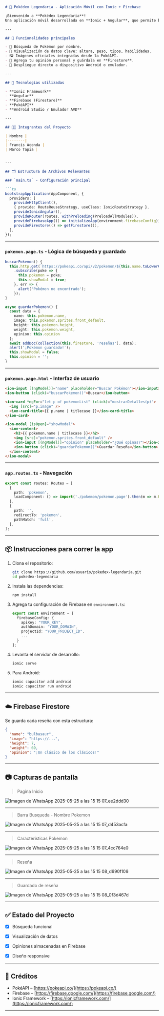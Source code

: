 

````markdown
# 📱 Pokédex Legendaria - Aplicación Móvil con Ionic + Firebase

¡Bienvenido a **Pokédex Legendaria**!  
Una aplicación móvil desarrollada en **Ionic + Angular**, que permite buscar Pokémon por nombre a través de la [API oficial de PokéAPI](https://pokeapi.co), visualizar sus detalles y guardar tus opiniones en **Firebase**.  

---

## 🚀 Funcionalidades principales

- 🔎 Búsqueda de Pokémon por nombre.
- 🧬 Visualización de datos clave: altura, peso, tipos, habilidades.
- 🖼️ Imágenes oficiales integradas desde la PokéAPI.
- 💬 Agrega tu opinión personal y guárdala en **Firestore**.
- 📲 Despliegue directo a dispositivo Android o emulador.

---

## 🔧 Tecnologías utilizadas

- **Ionic Framework**
- **Angular**
- **Firebase (Firestore)**
- **PokéAPI**
- **Android Studio / Emulador AVD**

---

## 👨‍💻 Integrantes del Proyecto

| Nombre | 
|--------|
| Francis Aconda | 
| Marco Tapia | 


---

## 🗂️ Estructura de Archivos Relevantes

### `main.ts` - Configuración principal

```ts
bootstrapApplication(AppComponent, {
  providers: [
    provideHttpClient(),
    { provide: RouteReuseStrategy, useClass: IonicRouteStrategy },
    provideIonicAngular(),
    provideRouter(routes, withPreloading(PreloadAllModules)),
    provideFirebaseApp(() => initializeApp(environment.firebaseConfig)),
    provideFirestore(() => getFirestore()),
  ],
});
````

---

### `pokemon.page.ts` - Lógica de búsqueda y guardado

```ts
buscarPokemon() {
  this.http.get(`https://pokeapi.co/api/v2/pokemon/${this.name.toLowerCase()}`)
    .subscribe(poke => {
      this.pokemon = poke;
      this.showModal = true;
    }, err => {
      alert('Pokémon no encontrado');
    });
}

async guardarPokemon() {
  const data = {
    name: this.pokemon.name,
    image: this.pokemon.sprites.front_default,
    height: this.pokemon.height,
    weight: this.pokemon.weight,
    opinion: this.opinion
  };
  await addDoc(collection(this.firestore, 'reseñas'), data);
  alert('¡Pokémon guardado!');
  this.showModal = false;
  this.opinion = '';
}
```

---

### `pokemon.page.html` - Interfaz de usuario

```html
<ion-input [(ngModel)]="name" placeholder="Buscar Pokémon"></ion-input>
<ion-button (click)="buscarPokemon()">Buscar</ion-button>

<ion-card *ngFor="let p of pokemonList" (click)="mostrarDetalles(p)">
  <img [src]="p.image" />
  <ion-card-title>{{ p.name | titlecase }}</ion-card-title>
</ion-card>

<ion-modal [isOpen]="showModal">
  <ion-content>
    <h2>{{ pokemon.name | titlecase }}</h2>
    <img [src]="pokemon.sprites.front_default" />
    <ion-input [(ngModel)]="opinion" placeholder="¿Qué opinas?"></ion-input>
    <ion-button (click)="guardarPokemon()">Guardar Reseña</ion-button>
  </ion-content>
</ion-modal>
```

---

### `app.routes.ts` - Navegación

```ts
export const routes: Routes = [
  {
    path: 'pokemon',
    loadComponent: () => import('./pokemon/pokemon.page').then(m => m.PokemonPage),
  },
  {
    path: '',
    redirectTo: 'pokemon',
    pathMatch: 'full',
  },
];
```

---

## 📦 Instrucciones para correr la app

1. Clona el repositorio:

   ```bash
   git clone https://github.com/usuario/pokedex-legendaria.git
   cd pokedex-legendaria
   ```

2. Instala las dependencias:

   ```bash
   npm install
   ```

3. Agrega tu configuración de Firebase en `environment.ts`:

   ```ts
   export const environment = {
     firebaseConfig: {
       apiKey: "YOUR_KEY",
       authDomain: "YOUR_DOMAIN",
       projectId: "YOUR_PROJECT_ID",
       ...
     }
   };
   ```

4. Levanta el servidor de desarrollo:

   ```bash
   ionic serve
   ```

5. Para Android:

   ```bash
   ionic capacitor add android
   ionic capacitor run android
   ```

---

## ☁️ Firebase Firestore

Se guarda cada reseña con esta estructura:

```json
{
  "name": "bulbasaur",
  "image": "https://...",
  "height": 7,
  "weight": 69,
  "opinion": "¡Un clásico de los clásicos!"
}
```

---

## 📷 Capturas de pantalla 

> Pagina Inicio

![Imagen de WhatsApp 2025-05-25 a las 15 15 07_ee2ddd30](https://github.com/user-attachments/assets/7f2cae32-1eb4-454f-9bdf-436fef2937b1)

---

> Barra Busqueda - Nombre Pokemon

![Imagen de WhatsApp 2025-05-25 a las 15 15 07_d453acfa](https://github.com/user-attachments/assets/42e1a05f-3537-46e3-b6de-aa4ec989edb0)

---

> Caracteristicas Pokemon

![Imagen de WhatsApp 2025-05-25 a las 15 15 07_4cc764e0](https://github.com/user-attachments/assets/5d619fcd-7b0d-46aa-9021-26acf453b76c)

---

> Reseña

![Imagen de WhatsApp 2025-05-25 a las 15 15 08_d690f106](https://github.com/user-attachments/assets/510dec35-6644-4a3e-96d9-b4f42884712c)

---

> Guardado de reseña

![Imagen de WhatsApp 2025-05-25 a las 15 15 08_0f3d467d](https://github.com/user-attachments/assets/8dded566-648b-48a0-9b90-68a4329d283c)


---

## ✅ Estado del Proyecto

* [x] Búsqueda funcional
* [x] Visualización de datos
* [x] Opiniones almacenadas en Firebase
* [x] Diseño responsive


---

## 🧠 Créditos

* PokéAPI – [https://pokeapi.co/](https://pokeapi.co/)
* Firebase – [https://firebase.google.com/](https://firebase.google.com/)
* Ionic Framework – [https://ionicframework.com/](https://ionicframework.com/)

---





